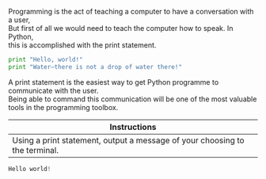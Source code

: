 Programming is the act of teaching a computer to have a conversation with a user, <br/> But first of all we would need to teach the computer how to speak. In Python, <br/> this is accomplished with the print statement.

```python
print "Hello, world!"
print "Water—there is not a drop of water there!"
```

A print statement is the easiest way to get Python programme to communicate with the user. <br/> Being able to command this communication will be one of the most valuable tools in the programming toolbox.

Instructions  | 
------------  | 
Using a print statement, output a message of your choosing to the terminal.| 

```python    
Hello world! 
```
